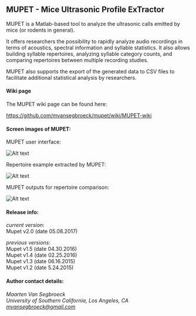 ## MUPET - Mice Ultrasonic Profile ExTractor

MUPET is a Matlab-based tool to analyze the ultrasonic calls emitted by mice (or rodents in general).

It offers researchers the possibility to rapidly analyze audio recordings in terms of acoustics, spectral information and syllable statistics. It also allows building syllable repertoires, analyzing syllable category counts, and comparing repertoires between multiple recording studies. 

MUPET also supports the export of the generated data to CSV files to facilitate additional statistical analysis by researchers.

#### Wiki page

The MUPET wiki page can be found here:

https://github.com/mvansegbroeck/mupet/wiki/MUPET-wiki

#### Screen images of MUPET:

MUPET user interface:

![Alt text](http://mvansegb.webfactional.com/figures/v2.0/mupet.PNG "Mupet screen image")

Repertoire example extracted by MUPET:

![Alt text](http://mvansegb.webfactional.com/figures/v2.0/repertoire.PNG "Mupet screen image")

MUPET outputs for repertoire comparison:

![Alt text](http://mvansegb.webfactional.com/figures/v2.0/repertoire_comparison.PNG "Mupet screen image")


#### Release info: 

*current version*:  
Mupet v2.0 (date 05.08.2017)  

*previous versions*:  
Mupet v1.5 (date 04.30.2016)  
Mupet v1.4 (date 02.25.2016)  
Mupet v1.3 (date 06.16.2015)  
Mupet v1.2 (date 5.24.2015)  

#### Author contact details:

*Maarten Van Segbroeck*  
*University of Southern California, Los Angeles, CA*  
*mvansegbroeck@gmail.com*  